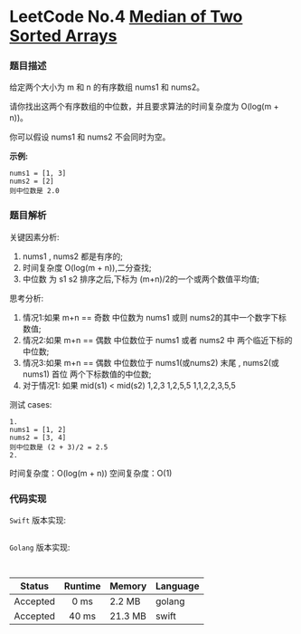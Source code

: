 # LeetCode No.4  [Median of Two Sorted Arrays](https://leetcode.com/problems/median-of-two-sorted-arrays/)

### 题目描述

给定两个大小为 m 和 n 的有序数组 nums1 和 nums2。

请你找出这两个有序数组的中位数，并且要求算法的时间复杂度为 O(log(m + n))。

你可以假设 nums1 和 nums2 不会同时为空。

**示例:**

```
nums1 = [1, 3]
nums2 = [2]
则中位数是 2.0
```

### 题目解析
关键因素分析:
1. nums1 , nums2 都是有序的;
2. 时间复杂度 O(log(m + n)),二分查找;
3. 中位数 为 s1 s2 排序之后,下标为 (m+n)/2的一个或两个数值平均值;


思考分析:
1. 情况1:如果 m+n == 奇数  中位数为 nums1 或则 nums2的其中一个数字下标数值;
2. 情况2:如果 m+n == 偶数 中位数位于 nums1 或者 nums2 中 两个临近下标的中位数;
3. 情况3:如果 m+n == 偶数 中位数位于 nums1(或nums2) 末尾 , nums2(或nums1) 首位 两个下标数值的中位数;
4. 对于情况1: 如果 mid(s1) < mid(s2) 
 1,2,3
 1,2,5,5
1,1,2,2,3,5,5
 
测试 cases:

```
1.
nums1 = [1, 2]
nums2 = [3, 4]
则中位数是 (2 + 3)/2 = 2.5
2.

```
时间复杂度：O(log(m + n))
空间复杂度：O(1)


### 代码实现

`Swift` 版本实现:

```Swift


```

`Golang` 版本实现:

```golang


```

| Status | Runtime | Memory |Language|
|:-------:|:-------:|:------|:------|
|Accepted|0 ms|2.2 MB	 |golang|
|Accepted|40 ms|21.3 MB	 |swift|
